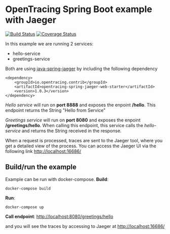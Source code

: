 # OpenTracing Spring Boot example with Jaeger

[![Build Status][travis-image]][travis-url]
[![Coverage Status][coveralls-image]][coveralls-url]

In this example we are running 2 services:
 * hello-service
 * greetings-service
 
Both are using [java-spring-jaeger](https://github.com/opentracing-contrib/java-spring-jaeger)
by including the following dependency
```
<dependency>
    <groupId>io.opentracing.contrib</groupId>
    <artifactId>opentracing-spring-jaeger-web-starter</artifactId>
    <version>1.0.3</version>
</dependency>
```

_Hello service_
will run on **port 8888** and exposes the enpoint **/hello**.
This endpoint returns the String "Hello from Service"

_Greetings service_
will run on **port 8080** and exposes the enpoint **/greetings/hello**.
When calling this endpoint, this service calls the _hello-service_ and returns the String received in the response.

When a request is processed, traces are sent to the Jaeger tool, where you get a detailed view of the process. 
You can access the Jaeger UI via the following link [http://localhost:16686/](http://localhost:16686/)


## Build/run the example
Example can be run with docker-compose.
**Build**:
```
docker-compose build
```

**Run**:
```
docker-compose up
```

**Call endpoint**: [http://localhost:8080/greetings/hello](http://localhost:8080/greetings/hello)

and you will see the traces by accessing to Jaeger at [http://localhost:16686/](http://localhost:16686/)

[travis-image]: https://travis-ci.org/derXear/opentracing-spring-boot-jaeger-example.svg?branch=master
[travis-url]: https://travis-ci.org/derXear/opentracing-spring-boot-jaeger-example
[coveralls-image]: https://coveralls.io/repos/github/derXear/opentracing-spring-boot-jaeger-example/badge.svg
[coveralls-url]: https://coveralls.io/github/derXear/opentracing-spring-boot-jaeger-example